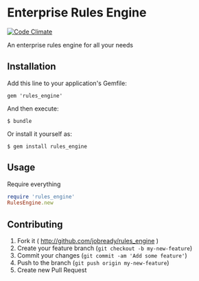 # Enterprise Rules Engine

[![Code Climate](https://codeclimate.com/github/jobready/rules_engine.png)](https://codeclimate.com/github/jobready/rules_engine)


An enterprise rules engine for all your needs


## Installation

Add this line to your application's Gemfile:

    gem 'rules_engine'

And then execute:

    $ bundle

Or install it yourself as:

    $ gem install rules_engine

## Usage

Require everything

```ruby
require 'rules_engine'
RulesEngine.new
```

## Contributing

1. Fork it ( http://github.com/jobready/rules_engine )
2. Create your feature branch (`git checkout -b my-new-feature`)
3. Commit your changes (`git commit -am 'Add some feature'`)
4. Push to the branch (`git push origin my-new-feature`)
5. Create new Pull Request
